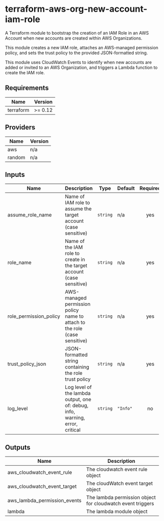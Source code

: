 # terraform-aws-org-new-account-iam-role

A Terraform module to bootstrap the creation of an IAM Role in an AWS
Account when new accounts are created within AWS Organizations.

This module creates a new IAM role, attaches an AWS-managed permission
policy, and sets the trust policy to the provided JSON-formatted string.

This module uses CloudWatch Events to identify when new accounts are
added or invited to an AWS Organization, and triggers a Lambda function
to create the IAM role.

<!-- BEGIN TFDOCS -->
## Requirements

| Name | Version |
|------|---------|
| terraform | >= 0.12 |

## Providers

| Name | Version |
|------|---------|
| aws | n/a |
| random | n/a |

## Inputs

| Name | Description | Type | Default | Required |
|------|-------------|------|---------|:--------:|
| assume\_role\_name | Name of IAM role to assume the target account (case sensitive) | `string` | n/a | yes |
| role\_name | Name of the IAM role to create in the target account (case sensitive) | `string` | n/a | yes |
| role\_permission\_policy | AWS-managed permission policy name to attach to the role (case sensitive) | `string` | n/a | yes |
| trust\_policy\_json | JSON-formatted string containing the role trust policy | `string` | n/a | yes |
| log\_level | Log level of the lambda output, one of: debug, info, warning, error, critical | `string` | `"Info"` | no |

## Outputs

| Name | Description |
|------|-------------|
| aws\_cloudwatch\_event\_rule | The cloudwatch event rule object |
| aws\_cloudwatch\_event\_target | The cloudWatch event target object |
| aws\_lambda\_permission\_events | The lambda permission object for cloudwatch event triggers |
| lambda | The lambda module object |

<!-- END TFDOCS -->
